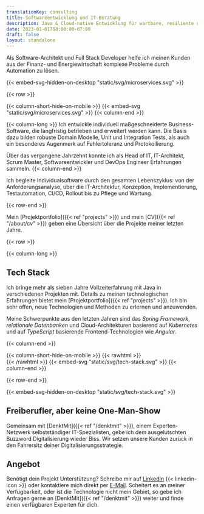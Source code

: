 ```yaml
---
translationKey: consulting
title: Softwareentwicklung und IT-Beratung
description: Java & Cloud-native Entwicklung für wartbare, resiliente und skalierbare Individualsoftware. Hier das Projektportfolio einsehen.
date: 2023-01-01T08:00:00-07:00
draft: false
layout: standalone
---
```


Als Software-Architekt und Full Stack Developer helfe ich meinen Kunden aus der Finanz- und Energiewirtschaft komplexe 
Probleme durch Automation zu lösen.

{{< embed-svg-hidden-on-desktop "static/svg/microservices.svg" >}}

{{< row >}}

{{< column-short-hide-on-mobile >}}
{{< embed-svg "static/svg/microservices.svg" >}}
{{< column-end >}}

{{< column-long >}}
Ich entwickle individuell maßgeschneiderte Business-Software, die langfristig betrieben und erweitert werden kann.
Die Basis dazu bilden robuste Domain Modelle, Unit und Integration Tests, als auch ein besonderes Augenmerk auf
Fehlertoleranz und Protokollierung.

Über das vergangene Jahrzehnt konnte ich als Head of IT, IT-Architekt, Scrum Master, Softwareentwickler und DevOps
Engineer Erfahrungen sammeln.
{{< column-end >}}

Ich begleite Individualsoftware durch den gesamten Lebenszyklus: von der Anforderungsanalyse, über die IT-Architektur,
Konzeption, Implementierung, Testautomation, CI/CD, Rollout bis zu Pflege und Wartung.

{{< row-end >}}

Mein [Projektportfolio]({{< ref "projects" >}}) und mein [CV]({{< ref "/about/cv" >}}) geben eine Übersicht über die
Projekte meiner letzten Jahre.

{{< row >}}

{{< column-long >}}

## Tech Stack

Ich bringe mehr als sieben Jahre Vollzeiterfahrung mit Java in verschiedenen Projekten mit. Details zu meinen
technologischen Erfahrungen bietet mein [Projektportfolio]({{< ref "projects" >}}).
Ich bin sehr offen, neue Technologien und Methoden zu erlernen und anzuwenden.

Meine Schwerpunkte aus den letzten Jahren sind das *Spring Framework*, *relationale Datenbanken* und
Cloud-Architekturen basierend auf *Kubernetes* und auf *TypeScript* basierende Frontend-Technologien wie *Angular*.

{{< column-end >}}

{{< column-short-hide-on-mobile >}}
{{< rawhtml >}} <br>{{< /rawhtml >}}
{{< embed-svg "static/svg/tech-stack.svg" >}}
{{< column-end >}}

{{< row-end >}}

{{< embed-svg-hidden-on-desktop "static/svg/tech-stack.svg" >}}


## Freiberufler, aber keine One-Man-Show

Gemeinsam mit [DenktMit]({{< ref "/denktmit" >}}), einem Experten-Netzwerk selbstständiger IT-Spezialisten, gebe ich dem
ausgelutschten Buzzword Digitalisierung wieder Biss. Wir setzen unsere Kunden zurück in den Fahrersitz deiner
Digitalisierungsstrategie.


## Angebot

Benötigt dein Projekt Unterstützung? Schreibe mir auf [LinkedIn](https://www.linkedin.com/in/dmalolepszy) {{<
linkedin-icon >}}&nbsp;oder kontaktiere mich direkt per [E-Mail](mailto:kontakt@dmalo.de).
Scheitert es an meiner Verfügbarkeit, oder ist die Technologie nicht mein Gebiet, so gebe ich Anfragen gerne
an [DenktMit]({{< ref "/denktmit" >}}) weiter und finde einen verfügbaren Experten für dich.
